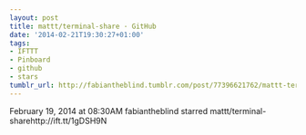 ```yaml
---
layout: post
title: mattt/terminal-share · GitHub
date: '2014-02-21T19:30:27+01:00'
tags:
- IFTTT
- Pinboard
- github
- stars
tumblr_url: http://fabiantheblind.tumblr.com/post/77396621762/mattt-terminal-share-github
---
```

February 19, 2014 at 08:30AM
fabiantheblind starred mattt/terminal-sharehttp://ift.tt/1gDSH9N
